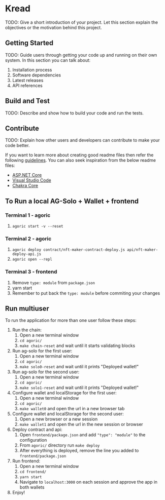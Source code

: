 # Kread

TODO: Give a short introduction of your project. Let this section explain the objectives or the motivation behind this project.

## Getting Started

TODO: Guide users through getting your code up and running on their own system. In this section you can talk about:

1. Installation process
2. Software dependencies
3. Latest releases
4. API references

## Build and Test

TODO: Describe and show how to build your code and run the tests.

## Contribute

TODO: Explain how other users and developers can contribute to make your code better.

If you want to learn more about creating good readme files then refer the following [guidelines](https://docs.microsoft.com/en-us/azure/devops/repos/git/create-a-readme?view=azure-devops). You can also seek inspiration from the below readme files:

- [ASP.NET Core](https://github.com/aspnet/Home)
- [Visual Studio Code](https://github.com/Microsoft/vscode)
- [Chakra Core](https://github.com/Microsoft/ChakraCore)

## To Run a local AG-Solo + Wallet + frontend

### Terminal 1 - agoric

1. `agoric start -v --reset`

### Terminal 2 - agoric

1. `agoric deploy contract/nft-maker-contract-deploy.js api/nft-maker-deploy-api.js`
2. `agoric open --repl`

### Terminal 3 - frontend

1. Remove `type: module` from `package.json`
2. yarn start
3. Remember to put back the `type: module` before commiting your changes

## Run multiuser

To run the application for more than one user follow these steps:

1. Run the chain:
   1. Open a new terminal window
   2. `cd agoric/`
   3. `make chain-reset` and wait until it starts validating blocks
2. Run ag-solo for the first user:
   1. Open a new terminal window
   2. `cd agoric/`
   3. `make solo0-reset` and wait until it prints "Deployed wallet!"
3. Run ag-solo for the second user:
   1. Open a new terminal window
   2. `cd agoric/`
   3. `make solo1-reset` and wait until it prints "Deployed wallet!"
4. Configure wallet and localStorage for the first user:
   1. Open a new terminal window
   2. `cd agoric/`
   3. `make wallet0` and open the url in a new browser tab
5. Configure wallet and localStorage for the second user:
   1. Open a new browser or a new session
   2. `make wallet1` and open the url in the new session or browser
6. Deploy contract and api:
   1. Open `frontend/package.json` and add `"type": "module"` to the configuration
   2. From `agoric/` directory run `make deploy`
   3. After everything is deployed, remove the line you added to `frontend/package.json`
7. Run frontend:
   1. Open a new terminal window
   2. `cd frontend/`
   3. `yarn start`
   4. Navigate to `localhost:3000` on each session and approve the app in both wallets
8. Enjoy!
